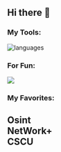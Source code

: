 ## Hi there 👋

<h3>My Tools:</h3>
<img src="https://skillicons.dev/icons?i=html,css,c,python,linux" alt="languages">

<h3>For Fun:</h3>
<img src="https://skillicons.dev/icons?i=wordpress,vscode,git">

<h3>My Favorites:</h3>
<h2>Osint <br>
  NetWork+ <br>
  CSCU</h2>

